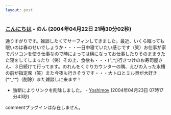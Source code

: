 ```yaml
---
layout: post
---
```

<h3><a href="/?page=BBS%2D%BB%A8%C3%CC%2F10" class="wikipage">こんにちは</a> - のん (2004年04月22日 21時30分02秒)</h3>
<p>通りすがりです。雑談したくてサーフィンしてきました。最近、いくら眠っても眠いのは春のせいでしょうか・・・一日中寝ていたい感じです（笑）お仕事が家でパソコンを使う仕事なので時によっては横になってお仕事したりそのままうたた寝をしてしまったり（笑）その上、食欲も・・・(^_^;)行きつけのお寿司屋さん、３日続けて行ってます。のれんをくぐりカウンターの隅、えびの入った水槽の前が指定席（笑）また今夜も行きそうです・・・大トロとミル貝が大好き(*^_^*)（削除）また雑談しに来ます！</p>
<ul>
<li>独断によりリンクを削除しました。 - <a href="/?page=Yoshimov" class="wikipage">Yoshimov</a> (2004年04月23日 07時17分43秒)</li>
</ul>
<p><span class="error">commentプラグインは存在しません。</span> </p>
